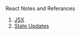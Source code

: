React Notes and Referances

1. <a href="https://jsx-notes.vercel.app/#Using%20Inline%20Styles">JSX</a>
2. <a href="https://state-updates.vercel.app">State Updates</a>
 
